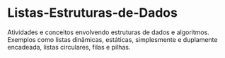 # Listas-Estruturas-de-Dados
Atividades e conceitos envolvendo estruturas de dados e algoritmos. Exemplos como listas dinâmicas, estáticas, simplesmente e duplamente encadeada, listas circulares, filas e pilhas.
